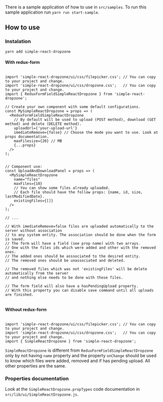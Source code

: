There is a sample application of how to use in `src/samples`. 
To run this sample application run `yarn run start-sample`.


## How to use

### Instalation

    yarn add simple-react-dropzone


#### With redux-form

```flow js

import 'simple-react-dropzone/ui/css/filepicker.css'; // You can copy to your project and change.
import 'simple-react-dropzone/ui/css/dropzone.css';   // You can copy to your project and change.
import { ReduxFormFieldSimpleReactDropzone } from 'simple-react-dropzone';

// Create your own component with some default configurations.
const MySimpleReactDropzone = props => (
  <ReduxFormFieldSimpleReactDropzone
    // By default will be used to upload (POST method), download (GET method) and delete (DELETE method).
    uploadUrl={'your-upload-url'}
    imediateRemove={false} // Choose the mode you want to use. Look at props documentation.
    maxFilesize={20} // MB
    {...props} 
  />
);


// Component use:
const UploadAndDownloadPanel = props => (
  <MySimpleReactDropzone
    name="files"
    maxFiles={10}
    // You can show some files already uploaded.
    // Each file should have the follow props: {name, id, size, lastModifiedDate}.
    existingFiles={[]} 
  />
);

// ...

// With imediateRemove=false files are uploaded automatically to the server without association 
// to any system entity. The association should be done when the form is saved. 
// The form will have a field (see prop name) with two arrays. 
// One with the files ids which were added and other with the removed ones. 
// The added ones should be asssociated to the desired entity. 
// The removed ones should be unassociated and deleted.

// The removed files which was not 'existingFiles' will be delete automatically from the server
// and nothing else needs to be done with those files.

// The form field will also have a hasPendingUpload property.
// With this property you can disable save command until all uploads are finished.


```

#### Without redux-form

```flow js

import 'simple-react-dropzone/ui/css/filepicker.css'; // You can copy to your project and change.
import 'simple-react-dropzone/ui/css/dropzone.css';   // You can copy to your project and change.
import { SimpleReactDropzone } from 'simple-react-dropzone';

```

`SimpleReactDropzone` is different from `ReduxFormFieldSimpleReactDropzone` only by not having 
`name` property and the property `onChange` should be used to
know which files were added, removed and if has pending upload. All other properties are the same.



### Properties documentation
 
 Look at the `SimpleReactDropzone.propTypes` code documentation in `src/lib/ui/SimpleReactDropzone.js`. 
 